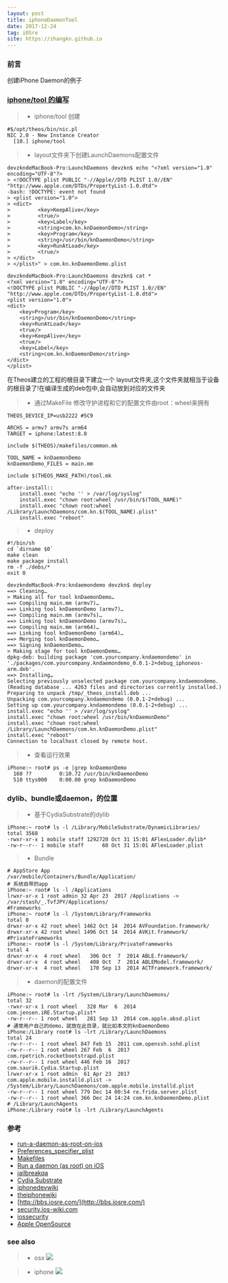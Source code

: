 ```yaml
---
layout: post
title: iphoneDaemonTool
date: 2017-12-24
tag: iOSre
site: https://zhangkn.github.io
---
```



### 前言
创建iPhone Daemon的例子


### [iphone/tool 的编写](https://github.com/zhangkn/knDaemonDemo)

>* iphone/tool 创建   
```
#$/opt/theos/bin/nic.pl 
NIC 2.0 - New Instance Creator
  [10.] iphone/tool
```
>* layout文件夹下创建LaunchDaemons配置文件

```
devzkndeMacBook-Pro:LaunchDaemons devzkn$ echo "<?xml version="1.0" encoding="UTF-8"?>
> <!DOCTYPE plist PUBLIC "-//Apple//DTD PLIST 1.0//EN" "http://www.apple.com/DTDs/PropertyList-1.0.dtd">
-bash: !DOCTYPE: event not found
> <plist version="1.0">
> <dict>
>         <key>KeepAlive</key>
>         <true/>
>         <key>Label</key>
>         <string>com.kn.knDaemonDemo</string>
>         <key>Program</key>
>         <string>/usr/bin/knDaemonDemo</string>
>         <key>RunAtLoad</key>
>         <true/>
> </dict>
> </plist>" > com.kn.knDaemonDemo.plist
```

```
devzkndeMacBook-Pro:LaunchDaemons devzkn$ cat *
<?xml version="1.0" encoding="UTF-8"?>
<!DOCTYPE plist PUBLIC "-//Apple//DTD PLIST 1.0//EN" "http://www.apple.com/DTDs/PropertyList-1.0.dtd">
<plist version="1.0">
<dict>
	<key>Program</key>
	<string>/usr/bin/knDaemonDemo</string>
	<key>RunAtLoad</key>
	<true/>
	<key>KeepAlive</key>
	<true/>
	<key>Label</key>
	<string>com.kn.knDaemonDemo</string>
</dict>
</plist>
```

在Theos建立的工程的根目录下建立一个 layout文件夹,这个文件夹就相当于设备的根目录了!在编译生成的deb包中,会自动放到对应的文件夹


>* 通过MakeFile 修改守护进程和它的配置文件由root：wheel来拥有

```
THEOS_DEVICE_IP=usb2222	#5C9

ARCHS = armv7 armv7s arm64
TARGET = iphone:latest:8.0

include $(THEOS)/makefiles/common.mk

TOOL_NAME = knDaemonDemo
knDaemonDemo_FILES = main.mm

include $(THEOS_MAKE_PATH)/tool.mk

after-install::
	install.exec "echo '' > /var/log/syslog"
	install.exec "chown root:wheel /usr/bin/$(TOOL_NAME)"
	install.exec "chown root:wheel  /Library/LaunchDaemons/com.kn.$(TOOL_NAME).plist"
	install.exec "reboot"
```
>* deploy
```
#!/bin/sh
cd `dirname $0` 
make clean
make package install
rm -f ./debs/*
exit 0
```
```
devzkndeMacBook-Pro:kndaemondemo devzkn$ deploy
==> Cleaning…
> Making all for tool knDaemonDemo…
==> Compiling main.mm (armv7)…
==> Linking tool knDaemonDemo (armv7)…
==> Compiling main.mm (armv7s)…
==> Linking tool knDaemonDemo (armv7s)…
==> Compiling main.mm (arm64)…
==> Linking tool knDaemonDemo (arm64)…
==> Merging tool knDaemonDemo…
==> Signing knDaemonDemo…
> Making stage for tool knDaemonDemo…
dpkg-deb: building package 'com.yourcompany.kndaemondemo' in './packages/com.yourcompany.kndaemondemo_0.0.1-2+debug_iphoneos-arm.deb'.
==> Installing…
Selecting previously unselected package com.yourcompany.kndaemondemo.
(Reading database ... 4263 files and directories currently installed.)
Preparing to unpack /tmp/_theos_install.deb ...
Unpacking com.yourcompany.kndaemondemo (0.0.1-2+debug) ...
Setting up com.yourcompany.kndaemondemo (0.0.1-2+debug) ...
install.exec "echo '' > /var/log/syslog"
install.exec "chown root:wheel /usr/bin/knDaemonDemo"
install.exec "chown root:wheel  /Library/LaunchDaemons/com.kn.knDaemonDemo.plist"
install.exec "reboot"
Connection to localhost closed by remote host.
```

>* 查看运行效果
```
iPhone:~ root# ps -e |grep knDaemonDemo
  160 ??         0:10.72 /usr/bin/knDaemonDemo
  510 ttys000    0:00.00 grep knDaemonDemo
```

### dylib、bundle或daemon，的位置

>* 基于CydiaSubstrate的dylib
```
iPhone:~ root# ls -l /Library/MobileSubstrate/DynamicLibraries/
total 3568
-rwxr-xr-x 1 mobile staff 1292720 Oct 31 15:01 AFlexLoader.dylib*
-rw-r--r-- 1 mobile staff      60 Oct 31 15:01 AFlexLoader.plist
```

>* Bundle
```
# AppStore App
/var/mobile/Containers/Bundle/Application/
# 系统自带的app
iPhone:~ root# ls -l /Applications
lrwxr-xr-x 1 root admin 32 Apr 23  2017 /Applications -> /var/stash/_.TvfJPY/Applications/
#Frameworks
iPhone:~ root# ls -l /System/Library/Frameworks
total 0
drwxr-xr-x 42 root wheel 1462 Oct 14  2014 AVFoundation.framework/
drwxr-xr-x 42 root wheel 1496 Oct 14  2014 AVKit.framework/
#PrivateFrameworks
iPhone:~ root# ls -l /System/Library/PrivateFrameworks
total 4
drwxr-xr-x  4 root wheel   306 Oct  7  2014 ABLE.framework/
drwxr-xr-x  4 root wheel   408 Oct  7  2014 ABLEModel.framework/
drwxr-xr-x  4 root wheel   170 Sep 13  2014 ACTFramework.framework/
```

>* daemon的配置文件
```
iPhone:~ root# ls -lrt /System/Library/LaunchDaemons/
total 32
-rwxr-xr-x 1 root wheel   328 Mar  6  2014 com.jensen.iRE.Startup.plist*
-rw-r--r-- 1 root wheel   281 Sep 13  2014 com.apple.absd.plist
# 通常用户自己的demo，就放在此目录，就比如本文的knDaemonDemo
iPhone:/Library root# ls -lrt /Library/LaunchDaemons
total 24
-rw-r--r-- 1 root wheel 847 Feb 15  2011 com.openssh.sshd.plist
-rw-r--r-- 1 root wheel 267 Feb  6  2017 com.rpetrich.rocketbootstrapd.plist
-rw-r--r-- 1 root wheel 446 Feb 16  2017 com.saurik.Cydia.Startup.plist
lrwxr-xr-x 1 root admin  61 Apr 23  2017 com.apple.mobile.installd.plist -> /System/Library/LaunchDaemons/com.apple.mobile.installd.plist
-rw-r--r-- 1 root wheel 779 Dec 14 00:54 re.frida.server.plist
-rw-r--r-- 1 root wheel 366 Dec 24 14:24 com.kn.knDaemonDemo.plist
# /Library/LaunchAgents
iPhone:/Library root# ls -lrt /Library/LaunchAgents
```


### 参考
- [run-a-daemon-as-root-on-ios](http://iosre.com/t/run-a-daemon-as-root-on-ios/212)
- [Preferences_specifier_plist](http://iphonedevwiki.net/index.php/Preferences_specifier_plist)
- [Makefiles](http://www.gnu.org/software/make/manual/html_node/Makefiles.html)
- [Run a daemon (as root) on iOS](http://blog.linhere.com/archives/539.html)
- [jailbreakqa](http://www.jailbreakqa.com/)
- [Cydia Substrate](http://www.cydiasubstrate.com/)
- [iphonedevwiki](http://iphonedevwiki.net/index.php/Main_Page)
- [theiphonewiki](https://www.theiphonewiki.com/)
- [http://bbs.iosre.com/](http://bbs.iosre.com/)
- [security.ios-wiki.com](https://wizardforcel.gitbooks.io/ios-sec-wiki/content/index.html)
- [iossecurity](https://github.com/zhangkn/iossecurity)
- [Apple OpenSource](https://github.com/opensource-apple)

### see also
>* osx
![](/images/posts/{{page.title}}/osx.png)

>* iphone 
![](/images/posts/{{page.title}}/iphone.png)

